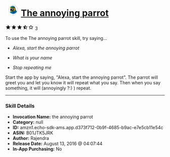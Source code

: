 # &nbsp;<img src="skill_icon" alt="The annoying parrot icon" width="36"> [The annoying parrot](http://alexa.amazon.com/#skills/amzn1.echo-sdk-ams.app.d373f712-0b9f-4685-b9ac-e7e5cb11e54c)
![3.3 stars](../../images/ic_star_black_18dp_1x.png)![3.3 stars](../../images/ic_star_black_18dp_1x.png)![3.3 stars](../../images/ic_star_black_18dp_1x.png)![3.3 stars](../../images/ic_star_half_black_18dp_1x.png)![3.3 stars](../../images/ic_star_border_black_18dp_1x.png) 3

To use the The annoying parrot skill, try saying...

* *Alexa, start the annoying parrot*

* *What is your name*

* *Stop repeating me*

Start the app by saying, "Alexa, start the annoying parrot".
The parrot will greet you and let you know it will repeat what you say.
Then when you say something, it will (annoyingly ?:) ) repeat.

***

### Skill Details

* **Invocation Name:** the annoying parrot
* **Category:** null
* **ID:** amzn1.echo-sdk-ams.app.d373f712-0b9f-4685-b9ac-e7e5cb11e54c
* **ASIN:** B01JTK5JRK
* **Author:** Rajendra
* **Release Date:** August 13, 2016 @ 04:07:44
* **In-App Purchasing:** No
